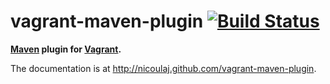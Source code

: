 vagrant-maven-plugin [![Build Status](https://travis-ci.org/nicoulaj/vagrant-maven-plugin.svg)](https://travis-ci.org/nicoulaj/vagrant-maven-plugin)
====================

**[Maven](http://maven.apache.org) plugin for [Vagrant](http://www.vagrantup.com).**

The documentation is at <http://nicoulaj.github.com/vagrant-maven-plugin>.
